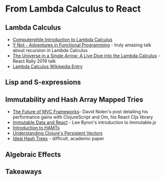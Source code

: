 # From Lambda Calculus to React

## Lambda Calculus

- [Computerphile Introduction to Lambda Calculus](https://www.youtube.com/watch?v=eis11j_iGMs)
- [Y Not - Adventures in Functional Programming](https://www.youtube.com/watch?v=FITJMJjASUs) - truly amazing talk about recursion in Lambda Calculus
- [The Universe in a Single Arrow: A Live Dive into the Lambda Calculus](https://www.youtube.com/watch?v=8dKljTMDGu0&t=1730s) - React Rally 2019 talk
- [Lambda Calculus Wikipedia Entry](https://en.wikipedia.org/wiki/Lambda_calculus)

## Lisp and S-expressions

## Immutability and Hash Array Mapped Tries

- [The Future of MVC Frameworks](https://swannodette.github.io/2013/12/17/the-future-of-javascript-mvcs)- David Nolen's post detailing his performance gains with ClojureScript and Om, his React Cljs library
- [Immutable Data and React](https://www.youtube.com/watch?v=I7IdS-PbEgI) - Lee Byron's introduction to Immutable.js
- [Introduction to HAMTs](https://idea.popcount.org/2012-07-25-introduction-to-hamt/)
- [Understanding Clojure's Persistent Vectors](https://hypirion.com/musings/understanding-persistent-vector-pt-1)
- [Ideal Hash Trees](https://lampwww.epfl.ch/papers/idealhashtrees.pdf) - difficult, academic paper

## Algebraic Effects

## Takeaways
